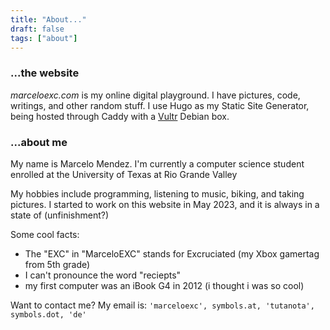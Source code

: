 ```yaml
---  
title: "About..."  
draft: false  
tags: ["about"]
---  
```

### ...the website
_marceloexc.com_ is my online digital playground. I have pictures, code, writings, and other random stuff. I use Hugo as my Static Site Generator, being hosted through Caddy with a [Vultr](https://www.vultr.com/) Debian box.

### ...about me

My name is Marcelo Mendez. I'm currently a computer science student enrolled at the University of Texas at Rio Grande Valley

My hobbies include programming, listening to music, biking, and taking pictures. I started to work on this website in May 2023, and it is always in a state of (unfinishment?)

Some cool facts:
* The "EXC" in "MarceloEXC" stands for Excruciated (my Xbox gamertag from 5th grade)
* I can't pronounce the word "reciepts"
* my first computer was an iBook G4 in 2012 (i thought i was so cool) 

Want to contact me? My email is:
``` 'marceloexc', symbols.at, 'tutanota', symbols.dot, 'de' ```

